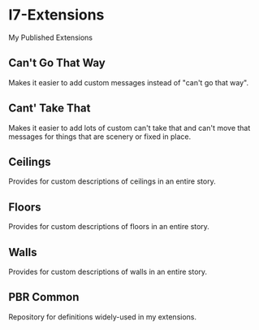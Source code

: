 # I7-Extensions
My Published Extensions

## Can't Go That Way

Makes it easier to add custom messages instead of "can't go that way".

## Cant' Take That

Makes it easier to add lots of custom can't take that and can't move that messages for things that are scenery or fixed in place.

## Ceilings
  
Provides for custom descriptions of ceilings in an entire story.

## Floors
  
Provides for custom descriptions of floors in an entire story.

## Walls
  
Provides for custom descriptions of walls in an entire story.

## PBR Common

Repository for definitions widely-used in my extensions.
